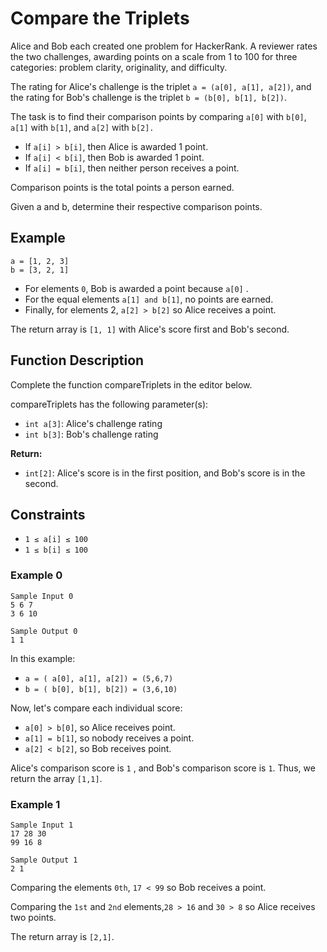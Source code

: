 # Compare the Triplets

Alice and Bob each created one problem for HackerRank. A reviewer rates the two challenges, awarding points on a scale
from 1 to 100 for three categories: problem clarity, originality, and difficulty.

The rating for Alice's challenge is the triplet `a = (a[0], a[1], a[2])`, and the rating for Bob's challenge is the
triplet `b = (b[0], b[1], b[2])`.

The task is to find their comparison points by comparing `a[0]` with `b[0]`, `a[1]` with `b[1]`, and `a[2]` with `b[2].`

- If `a[i] > b[i]`, then Alice is awarded 1 point. 
- If `a[i] < b[i]`, then Bob is awarded 1 point.
- If `a[i] = b[i]`, then neither person receives a point. 
  
Comparison points is the total points a person earned.

Given a and b, determine their respective comparison points.

## Example
```angular2html
a = [1, 2, 3]
b = [3, 2, 1]
```

- For elements `0`, Bob is awarded a point because `a[0]` . 
- For the equal elements `a[1] and b[1]`, no points are earned.
- Finally, for elements 2, `a[2] > b[2]` so Alice receives a point. 
  
The return array is `[1, 1]` with Alice's score first and
Bob's second.

## Function Description

Complete the function compareTriplets in the editor below.

compareTriplets has the following parameter(s):

- `int a[3]`: Alice's challenge rating
- `int b[3]`: Bob's challenge rating

**Return:**
- `int[2]`: Alice's score is in the first position, and Bob's score is in the second.

## Constraints

- `1 ≤ a[i] ≤ 100`
- `1 ≤ b[i] ≤ 100`

### Example 0
```angular2html
Sample Input 0
5 6 7
3 6 10

Sample Output 0
1 1
```

In this example:
- `a = ( a[0], a[1], a[2]) = (5,6,7)`
- `b = ( b[0], b[1], b[2]) = (3,6,10)`

Now, let's compare each individual score:

- `a[0] > b[0]`, so Alice receives point. 
- `a[1] = b[1]`, so nobody receives a point. 
- `a[2] < b[2]`, so Bob receives point. 
  
Alice's comparison score is `1` , and Bob's comparison score is `1`. Thus, we return the array `[1,1]`.

### Example 1
```angular2html
Sample Input 1
17 28 30
99 16 8

Sample Output 1
2 1
```

Comparing the elements `0th`, `17 < 99` so Bob receives a point.

Comparing the `1st` and `2nd` elements,`28 > 16` and `30 > 8` so Alice receives two points. 

The return array is `[2,1]`.
